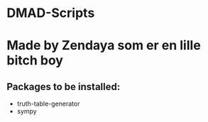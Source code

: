 # DMAD-Scripts
# Made by Zendaya som er en lille bitch boy

## Packages to be installed: 
- truth-table-generator
- sympy
